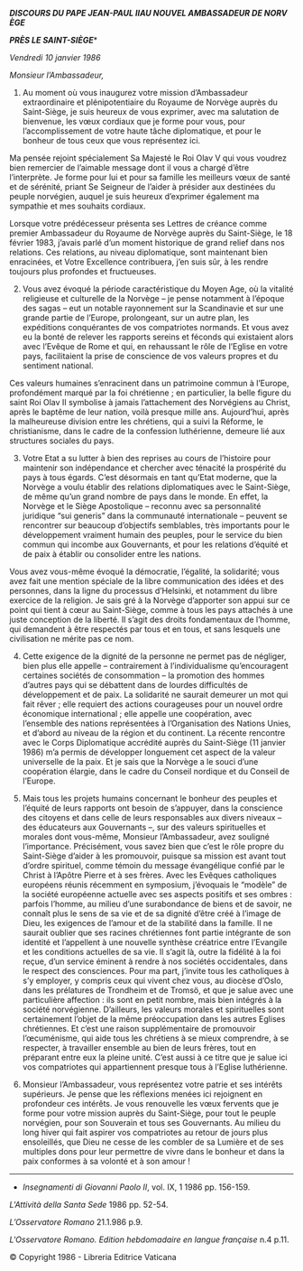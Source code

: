 ***DISCOURS DU PAPE JEAN-PAUL II******AU NOUVEL AMBASSADEUR DE NORV*** ***ÈGE***

***PRÈS LE SAINT-SIÈGE****

*Vendredi 10 janvier 1986*

*Monsieur l’Ambassadeur,*

1. Au moment où vous inaugurez votre mission d’Ambassadeur extraordinaire et plénipotentiaire du Royaume de Norvège auprès du Saint-Siège, je suis heureux de vous exprimer, avec ma salutation de bienvenue, les vœux cordiaux que je forme pour vous, pour l’accomplissement de votre haute tâche diplomatique, et pour le bonheur de tous ceux que vous représentez ici.

Ma pensée rejoint spécialement Sa Majesté le Roi Olav V qui vous voudrez bien remercier de l’aimable message dont il vous a chargé d’être l’interprète. Je forme pour lui et pour sa famille les meilleurs vœux de santé et de sérénité, priant Se Seigneur de l’aider à présider aux destinées du peuple norvégien, auquel je suis heureux d’exprimer également ma sympathie et mes souhaits cordiaux.

Lorsque votre prédécesseur présenta ses Lettres de créance comme premier Ambassadeur du Royaume de Norvège auprès du Saint-Siège, le 18 février 1983, j’avais parlé d’un moment historique de grand relief dans nos relations. Ces relations, au niveau diplomatique, sont maintenant bien enracinées, et Votre Excellence contribuera, j’en suis sûr, à les rendre toujours plus profondes et fructueuses.

2. Vous avez évoqué la période caractéristique du Moyen Age, où la vitalité religieuse et culturelle de la Norvège – je pense notamment à l’époque des sagas – eut un notable rayonnement sur la Scandinavie et sur une grande partie de l’Europe, prolongeant, sur un autre plan, les expéditions conquérantes de vos compatriotes normands. Et vous avez eu la bonté de relever les rapports sereins et féconds qui existaient alors avec l’Evêque de Rome et qui, en rehaussant le rôle de l’Eglise en votre pays, facilitaient la prise de conscience de vos valeurs propres et du sentiment national.

Ces valeurs humaines s’enracinent dans un patrimoine commun à l’Europe, profondément marqué par la foi chrétienne ; en particulier, la belle figure du saint Roi Olav II symbolise à jamais l’attachement des Norvégiens au Christ, après le baptême de leur nation, voilà presque mille ans. Aujourd’hui, après la malheureuse division entre les chrétiens, qui a suivi la Réforme, le christianisme, dans le cadre de la confession luthérienne, demeure lié aux structures sociales du pays.

3. Votre Etat a su lutter à bien des reprises au cours de l’histoire pour maintenir son indépendance et chercher avec ténacité la prospérité du pays à tous égards. C’est désormais en tant qu’Etat moderne, que la Norvège a voulu établir des relations diplomatiques avec le Saint-Siège, de même qu’un grand nombre de pays dans le monde. En effet, la Norvège et le Siège Apostolique – reconnu avec sa personnalité juridique “sui generis” dans la communauté internationale – peuvent se rencontrer sur beaucoup d’objectifs semblables, très importants pour le développement vraiment humain des peuples, pour le service du bien commun qui incombe aux Gouvernants, et pour les relations d’équité et de paix à établir ou consolider entre les nations.

Vous avez vous-même évoqué la démocratie, l’égalité, la solidarité; vous avez fait une mention spéciale de la libre communication des idées et des personnes, dans la ligne du processus d’Helsinki, et notamment du libre exercice de la religion. Je sais gré à la Norvège d’apporter son appui sur ce point qui tient à cœur au Saint-Siège, comme à tous les pays attachés à une juste conception de la liberté. Il s’agit des droits fondamentaux de l’homme, qui demandent à être respectés par tous et en tous, et sans lesquels une civilisation ne mérite pas ce nom.

4. Cette exigence de la dignité de la personne ne permet pas de négliger, bien plus elle appelle – contrairement à l’individualisme qu’encouragent certaines sociétés de consommation – la promotion des hommes d’autres pays qui se débattent dans de lourdes difficultés de développement et de paix. La solidarité ne saurait demeurer un mot qui fait rêver ; elle requiert des actions courageuses pour un nouvel ordre économique international ; elle appelle une coopération, avec l’ensemble des nations représentées à l’Organisation des Nations Unies, et d’abord au niveau de la région et du continent. La récente rencontre avec le Corps Diplomatique accrédité auprès du Saint-Siège (11 janvier 1986) m’a permis de développer longuement cet aspect de la valeur universelle de la paix. Et je sais que la Norvège a le souci d’une coopération élargie, dans le cadre du Conseil nordique et du Conseil de l’Europe.

5. Mais tous les projets humains concernant le bonheur des peuples et l’équité de leurs rapports ont besoin de s’appuyer, dans la conscience des citoyens et dans celle de leurs responsables aux divers niveaux – des éducateurs aux Gouvernants –, sur des valeurs spirituelles et morales dont vous-même, Monsieur l’Ambassadeur, avez souligné l’importance. Précisément, vous savez bien que c’est le rôle propre du Saint-Siège d’aider à les promouvoir, puisque sa mission est avant tout d’ordre spirituel, comme témoin du message évangélique confié par le Christ à l’Apôtre Pierre et à ses frères. Avec les Evêques catholiques européens réunis récemment en symposium, j’évoquais le “modèle” de la société européenne actuelle avec ses aspects positifs et ses ombres : parfois l’homme, au milieu d’une surabondance de biens et de savoir, ne connaît plus le sens de sa vie et de sa dignité d’être créé à l’image de Dieu, les exigences de l’amour et de la stabilité dans la famille. Il ne saurait oublier que ses racines chrétiennes font partie intégrante de son identité et l’appellent à une nouvelle synthèse créatrice entre l’Evangile et les conditions actuelles de sa vie. Il s’agit là, outre la fidélité à la foi reçue, d’un service éminent à rendre à nos sociétés occidentales, dans le respect des consciences. Pour ma part, j’invite tous les catholiques à s’y employer, y compris ceux qui vivent chez vous, au diocèse d’Oslo, dans les prélatures de Trondheim et de Tromsö, et que je salue avec une particulière affection : ils sont en petit nombre, mais bien intégrés à la société norvégienne. D’ailleurs, les valeurs morales et spirituelles sont certainement l’objet de la même préoccupation dans les autres Eglises chrétiennes. Et c’est une raison supplémentaire de promouvoir l’œcuménisme, qui aide tous les chrétiens à se mieux comprendre, à se respecter, à travailler ensemble au bien de leurs frères, tout en préparant entre eux la pleine unité. C’est aussi à ce titre que je salue ici vos compatriotes qui appartiennent presque tous à l’Eglise luthérienne.

6. Monsieur l’Ambassadeur, vous représentez votre patrie et ses intérêts supérieurs. Je pense que les réflexions menées ici rejoignent en profondeur ces intérêts. Je vous renouvelle les vœux fervents que je forme pour votre mission auprès du Saint-Siège, pour tout le peuple norvégien, pour son Souverain et tous ses Gouvernants. Au milieu du long hiver qui fait aspirer vos compatriotes au retour de jours plus ensoleillés, que Dieu ne cesse de les combler de sa Lumière et de ses multiples dons pour leur permettre de vivre dans le bonheur et dans la paix conformes à sa volonté et à son amour !

* * *

* *Insegnamenti di Giovanni Paolo II*, vol. IX, 1 1986 pp. 156-159.

*L'Attività della Santa Sede* 1986 pp. 52-54.

*L’Osservatore Romano* 21.1.986 p.9.

*L'Osservatore Romano. Edition hebdomadaire en langue française* n.4 p.11.

© Copyright 1986 - Libreria Editrice Vaticana